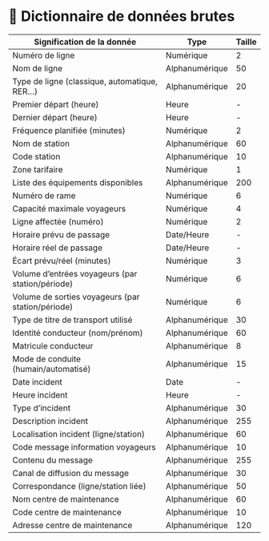 # 📖 Dictionnaire de données brutes

| **Signification de la donnée**                 | **Type**         | **Taille** |
|------------------------------------------------|------------------|------------|
| Numéro de ligne                                | Numérique        | 2          |
| Nom de ligne                                   | Alphanumérique   | 50         |
| Type de ligne (classique, automatique, RER…)   | Alphanumérique   | 20         |
| Premier départ (heure)                         | Heure            | -          |
| Dernier départ (heure)                         | Heure            | -          |
| Fréquence planifiée (minutes)                  | Numérique        | 2          |
| Nom de station                                 | Alphanumérique   | 60         |
| Code station                                   | Alphanumérique   | 10         |
| Zone tarifaire                                 | Numérique        | 1          |
| Liste des équipements disponibles              | Alphanumérique   | 200        |
| Numéro de rame                                 | Numérique        | 6          |
| Capacité maximale voyageurs                    | Numérique        | 4          |
| Ligne affectée (numéro)                        | Numérique        | 2          |
| Horaire prévu de passage                       | Date/Heure       | -          |
| Horaire réel de passage                        | Date/Heure       | -          |
| Écart prévu/réel (minutes)                     | Numérique        | 3          |
| Volume d’entrées voyageurs (par station/période)| Numérique       | 6          |
| Volume de sorties voyageurs (par station/période)| Numérique      | 6          |
| Type de titre de transport utilisé             | Alphanumérique   | 30         |
| Identité conducteur (nom/prénom)               | Alphanumérique   | 60         |
| Matricule conducteur                           | Alphanumérique   | 8          |
| Mode de conduite (humain/automatisé)           | Alphanumérique   | 15         |
| Date incident                                  | Date             | -          |
| Heure incident                                 | Heure            | -          |
| Type d’incident                                | Alphanumérique   | 30         |
| Description incident                           | Alphanumérique   | 255        |
| Localisation incident (ligne/station)          | Alphanumérique   | 60         |
| Code message information voyageurs             | Alphanumérique   | 10         |
| Contenu du message                             | Alphanumérique   | 255        |
| Canal de diffusion du message                  | Alphanumérique   | 30         |
| Correspondance (ligne/station liée)            | Alphanumérique   | 50         |
| Nom centre de maintenance                      | Alphanumérique   | 60         |
| Code centre de maintenance                     | Alphanumérique   | 10         |
| Adresse centre de maintenance                  | Alphanumérique   | 120        |

